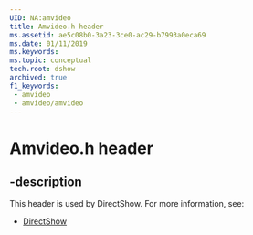 ```yaml
---
UID: NA:amvideo
title: Amvideo.h header
ms.assetid: ae5c08b0-3a23-3ce0-ac29-b7993a0eca69
ms.date: 01/11/2019
ms.keywords: 
ms.topic: conceptual
tech.root: dshow
archived: true
f1_keywords:
 - amvideo
 - amvideo/amvideo
---
```


# Amvideo.h header


## -description

This header is used by DirectShow. For more information, see:

- [DirectShow](../_dshow/index.md)

